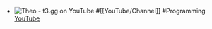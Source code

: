 - ![Theo - t3․gg on YouTube](https://yt3.googleusercontent.com/j3ZBFVH1SJlcJsu9sCpkXWSKp8Ct_dtA_xVQieOVnwkfH88Xmm_OmPRXSrF7C8C_CCiCdagr=w2560-fcrop64=1,00005a57ffffa5a8-k-c0xffffffff-no-nd-rj)
  #[[YouTube/Channel]] #Programming
  [YouTube](https://www.youtube.com/@t3dotgg)